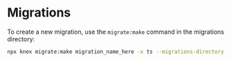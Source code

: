 # Migrations
To create a new migration, use the `migrate:make` command in the migrations directory:
```bash
npx knex migrate:make migration_name_here -x ts --migrations-directory .
```